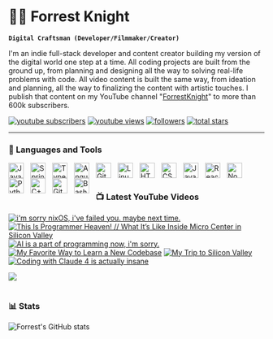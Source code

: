 # 🏄‍♂️ Forrest Knight

**`Digital Craftsman (Developer/Filmmaker/Creator)`**

I'm an indie full-stack developer and content creator building my version of the digital world one step at a time. All coding projects are built from the ground up, from planning and designing all the way to solving real-life problems with code. All video content is built the same way, from ideation and planning, all the way to finalizing the content with artistic touches. I publish that content on my YouTube channel "[ForrestKnight][youtube]" to more than 600k subscribers.

   <p align="left">
      <a href="https://www.youtube.com/c/fknight?sub_confirmation=1">
         <img alt="youtube subscribers" title="Subscribe to my YouTube channel" src="https://custom-icon-badges.demolab.com/youtube/channel/subscribers/UC2WHjPDvbE6O328n17ZGcfg?color=%23E05D44&label=SUBSCRIBE&logo=video&logoColor=white&style=for-the-badge&labelColor=CE4630"/></a> 
      <a href="https://www.youtube.com/c/fknight">
         <img alt="youtube views" title="YouTube views" src="https://custom-icon-badges.demolab.com/youtube/channel/views/UC2WHjPDvbE6O328n17ZGcfg?color=%23E1AD0E&logo=eye&logoColor=white&style=for-the-badge&labelColor=C79600"/></a> 
      <a href="https://github.com/ForrestKnight?tab=followers">
         <img alt="followers" title="Follow me on Github" src="https://custom-icon-badges.demolab.com/github/followers/ForrestKnight?color=236ad3&labelColor=1155ba&style=for-the-badge&logo=person-add&label=Follow&logoColor=white"/></a>
      <a href="https://github.com/ForrestKnight?tab=repositories&sort=stargazers">
         <img alt="total stars" title="Total stars on GitHub" src="https://custom-icon-badges.demolab.com/github/stars/ForrestKnight?color=55960c&style=for-the-badge&labelColor=488207&logo=star"/></a>
   </p>

---

### 🧰 Languages and Tools

<img align="left" alt="Java" width="30px" style="padding-right:10px;" src="https://cdn.jsdelivr.net/gh/devicons/devicon/icons/java/java-original.svg"/>
<img align="left" alt="Spring" width="30px" style="padding-right:10px;" src="https://cdn.jsdelivr.net/gh/devicons/devicon/icons/spring/spring-original.svg" />
<img align="left" alt="TypeScript" width="30px" style="padding-right:10px;" src="https://cdn.jsdelivr.net/gh/devicons/devicon/icons/typescript/typescript-plain.svg" />
<img align="left" alt="Angular" width="30px" style="padding-right:10px;" src="https://cdn.jsdelivr.net/gh/devicons/devicon/icons/angularjs/angularjs-plain.svg" />
<img align="left" alt="Git" width="30px" style="padding-right:10px;" src="https://cdn.jsdelivr.net/gh/devicons/devicon/icons/git/git-original.svg" />
<img align="left" alt="Linux" width="30px" style="padding-right:10px;" src="https://cdn.jsdelivr.net/gh/devicons/devicon/icons/linux/linux-original.svg" />
<img align="left" alt="HTML" width="30px" style="padding-right:10px;" src="https://cdn.jsdelivr.net/gh/devicons/devicon/icons/html5/html5-plain.svg" />
<img align="left" alt="CSS" width="30px" style="padding-right:10px;" src="https://cdn.jsdelivr.net/gh/devicons/devicon/icons/css3/css3-plain.svg" />
<img align="left" alt="JavaScript" width="30px" style="padding-right:10px;" src="https://cdn.jsdelivr.net/gh/devicons/devicon/icons/javascript/javascript-plain.svg" />
<img align="left" alt="React" width="30px" style="padding-right:10px;" src="https://cdn.jsdelivr.net/gh/devicons/devicon/icons/react/react-original.svg" />
<img align="left" alt="NodeJS" width="30px" style="padding-right:10px;" src="https://cdn.jsdelivr.net/gh/devicons/devicon/icons/nodejs/nodejs-original.svg" />
<img align="left" alt="Python" width="30px" style="padding-right:10px;" src="https://cdn.jsdelivr.net/gh/devicons/devicon/icons/python/python-plain.svg" />
<img align="left" alt="C++" width="30px" style="padding-right:10px;" src="https://cdn.jsdelivr.net/gh/devicons/devicon/icons/cplusplus/cplusplus-line.svg" />
<img align="left" alt="GitHub" width="30px" style="padding-right:10px;" src="https://cdn.jsdelivr.net/gh/devicons/devicon/icons/github/github-original.svg" />
<img align="left" alt="Bash" width="30px" style="padding-right:10px;" src="https://cdn.jsdelivr.net/gh/devicons/devicon/icons/bash/bash-original.svg" />
<br />

#

### 📺 Latest YouTube Videos

<!-- BEGIN YOUTUBE-CARDS -->
[![i'm sorry nixOS, i've failed you. maybe next time.](https://ytcards.demolab.com/?id=YMxTTTBZhYM&title=i%27m+sorry+nixOS%2C+i%27ve+failed+you.+maybe+next+time.&lang=en&timestamp=1749850211&background_color=%230d1117&title_color=%23ffffff&stats_color=%23dedede&max_title_lines=1&width=250&border_radius=5&duration=902 "i'm sorry nixOS, i've failed you. maybe next time.")](https://www.youtube.com/watch?v=YMxTTTBZhYM)
[![This Is Programmer Heaven! // What It’s Like Inside Micro Center in Silicon Valley](https://ytcards.demolab.com/?id=eQMge4nIfbg&title=This+Is+Programmer+Heaven%21+%2F%2F+What+It%E2%80%99s+Like+Inside+Micro+Center+in+Silicon+Valley&lang=en&timestamp=1749744375&background_color=%230d1117&title_color=%23ffffff&stats_color=%23dedede&max_title_lines=1&width=250&border_radius=5&duration=630 "This Is Programmer Heaven! // What It’s Like Inside Micro Center in Silicon Valley")](https://www.youtube.com/watch?v=eQMge4nIfbg)
[![AI is a part of programming now, i'm sorry.](https://ytcards.demolab.com/?id=Iz3vFUTSRuc&title=AI+is+a+part+of+programming+now%2C+i%27m+sorry.&lang=en&timestamp=1749133200&background_color=%230d1117&title_color=%23ffffff&stats_color=%23dedede&max_title_lines=1&width=250&border_radius=5&duration=3544 "AI is a part of programming now, i'm sorry.")](https://www.youtube.com/watch?v=Iz3vFUTSRuc)
[![My Favorite Way to Learn a New Codebase](https://ytcards.demolab.com/?id=jqHXJ3O7WGw&title=My+Favorite+Way+to+Learn+a+New+Codebase&lang=en&timestamp=1749052814&background_color=%230d1117&title_color=%23ffffff&stats_color=%23dedede&max_title_lines=1&width=250&border_radius=5&duration=1096 "My Favorite Way to Learn a New Codebase")](https://www.youtube.com/watch?v=jqHXJ3O7WGw)
[![My Trip to Silicon Valley](https://ytcards.demolab.com/?id=6sgcrQGP3iA&title=My+Trip+to+Silicon+Valley&lang=en&timestamp=1748902520&background_color=%230d1117&title_color=%23ffffff&stats_color=%23dedede&max_title_lines=1&width=250&border_radius=5&duration=79 "My Trip to Silicon Valley")](https://www.youtube.com/watch?v=6sgcrQGP3iA)
[![Coding with Claude 4 is actually insane](https://ytcards.demolab.com/?id=lhjGDKqutB0&title=Coding+with+Claude+4+is+actually+insane&lang=en&timestamp=1748105710&background_color=%230d1117&title_color=%23ffffff&stats_color=%23dedede&max_title_lines=1&width=250&border_radius=5&duration=1187 "Coding with Claude 4 is actually insane")](https://www.youtube.com/watch?v=lhjGDKqutB0)
<!-- END YOUTUBE-CARDS -->

[<img src="https://custom-icon-badges.demolab.com/badge/-Subscribe%20For%20More-red?style=for-the-badge&logo=video&logoColor=white"/>](https://www.youtube.com/c/fknight?sub_confirmation=1)

#

### 📊 Stats

![Forrest's GitHub stats](https://github-readme-stats.vercel.app/api?username=forrestknight&show_icons=true&theme=gruvbox)

<!-- ![GitHub Streak](https://streak-stats.demolab.com?user=ForrestKnight&theme=gruvbox&border_radius=4.5) -->

#
<!--
<details>
 <summary><h3>👨‍💻 Forrest's Coding Journey</h3></summary>
   I started my coding journey as a naive computer science student with a passion to learn everything I could about this programming world - code, unix, linux, theory. And all the while, teaching myself iOS development with a dream to build my own app, but that soon got overshadowed by my desire to excel in Java. A desire that landed me a full-stack software engineering job upon graduation. However, I had another desire I had been pursuing throughout this time - YouTube content creation. I eventually ended up quitting my software engineering job to pursue YouTube full-time, and that has been my focus ever since. But there's something that's always bothered me about my journey - abandoning my dream of building my own app to pursue the safe route, a job. Now I've already taken the leap away from that safety net into this uncomfortable, unexplored world that it being a creator. And it worked out, but again, it became comfortable. It's easier to create a video than go out on a ledge and build my own product. I do have to eat, at the end of the day, but I think it's time. It's time to get uncomfortable again. I have a burning desire to get back on the horse, and fulfill that dream younger me had of building my own app, my own product. And in order to do that, I'll be implmementing a few measures to streamline my YouTube content to focus more time on fulfilling that dream - a dream that I'll be ready to tackle in 2023 due to the measure I'm putting in place now until the end of 2022. Don't wait up, because I'm coming.
-->
[website]: https://fkcodes.com
[youtube]: https://youtube.com/fknight
